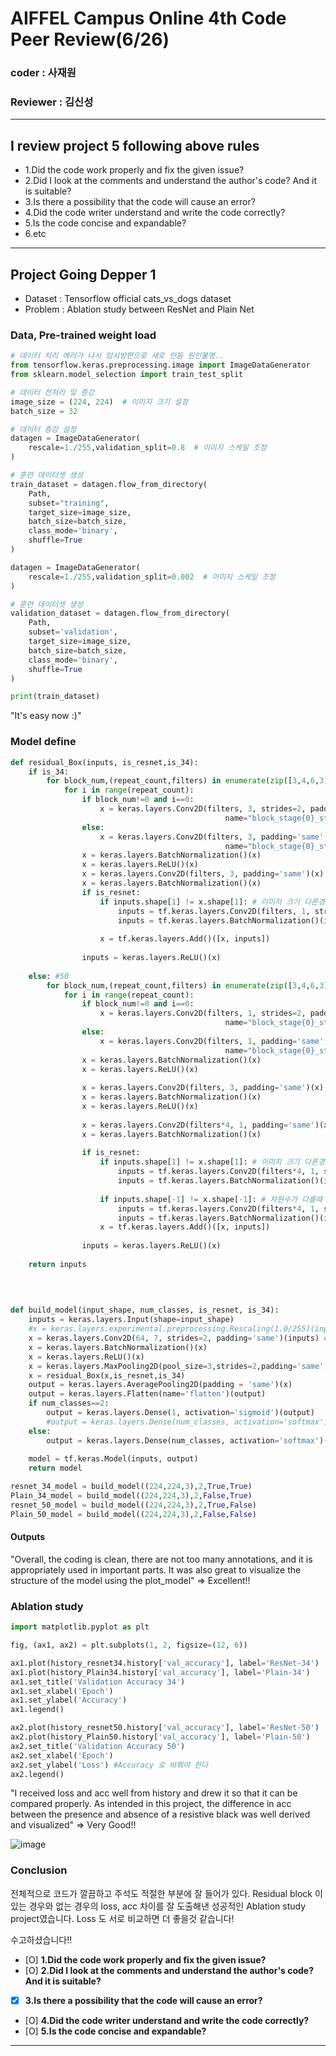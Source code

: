 # AIFFEL Campus Online 4th Code Peer Review(6/26)
### coder : 사재원
### Reviewer : 김신성
-----------------------------------------------------------------------
## I review project 5 following above rules
- 1.Did the code work properly and fix the given issue?
- 2.Did I look at the comments and understand the author's code? And it is suitable?
- 3.Is there a possibility that the code will cause an error?
- 4.Did the code writer understand and write the code correctly?
- 5.Is the code concise and expandable?
- 6.etc
-----------------------------------------------------------------------
## Project Going Depper 1
- Dataset : Tensorflow official cats_vs_dogs dataset
- Problem : Ablation study between ResNet and Plain Net

### Data, Pre-trained weight load
```python
# 데이터 처리 에러가 나서 임시방편으로 새로 만듬 원인불명..
from tensorflow.keras.preprocessing.image import ImageDataGenerator
from sklearn.model_selection import train_test_split

# 데이터 전처리 및 증강
image_size = (224, 224)  # 이미지 크기 설정
batch_size = 32

# 데이터 증강 설정
datagen = ImageDataGenerator(
    rescale=1./255,validation_split=0.8  # 이미지 스케일 조정
)

# 훈련 데이터셋 생성
train_dataset = datagen.flow_from_directory(
    Path,
    subset="training",
    target_size=image_size,
    batch_size=batch_size,
    class_mode='binary',
    shuffle=True
)

datagen = ImageDataGenerator(
    rescale=1./255,validation_split=0.002  # 이미지 스케일 조정
)

# 훈련 데이터셋 생성
validation_dataset = datagen.flow_from_directory(
    Path,
    subset='validation',
    target_size=image_size,
    batch_size=batch_size,
    class_mode='binary',
    shuffle=True
)

print(train_dataset)
```
"It's easy now :)"

### Model define
```python
def residual_Box(inputs, is_resnet,is_34):
    if is_34:
        for block_num,(repeat_count,filters) in enumerate(zip([3,4,6,3],[64,128,256,512])):
            for i in range(repeat_count):
                if block_num!=0 and i==0:
                    x = keras.layers.Conv2D(filters, 3, strides=2, padding='same',
                                                name="block_stage{0}_step{1}".format(block_num,i))(inputs)
                else:
                    x = keras.layers.Conv2D(filters, 3, padding='same',
                                                name="block_stage{0}_step{1}".format(block_num,i))(inputs)
                x = keras.layers.BatchNormalization()(x)
                x = keras.layers.ReLU()(x)
                x = keras.layers.Conv2D(filters, 3, padding='same')(x)
                x = keras.layers.BatchNormalization()(x)
                if is_resnet:
                    if inputs.shape[1] != x.shape[1]: # 이미지 크기 다른경우
                        inputs = tf.keras.layers.Conv2D(filters, 1, strides=2, padding='same')(inputs)
                        inputs = tf.keras.layers.BatchNormalization()(inputs)
                        
                    x = tf.keras.layers.Add()([x, inputs])
                    
                inputs = keras.layers.ReLU()(x)
            
    else: #50
        for block_num,(repeat_count,filters) in enumerate(zip([3,4,6,3],[64,128,256,512])):
            for i in range(repeat_count):
                if block_num!=0 and i==0:
                    x = keras.layers.Conv2D(filters, 1, strides=2, padding='same',
                                                name="block_stage{0}_step{1}".format(block_num,i))(inputs)
                else:
                    x = keras.layers.Conv2D(filters, 1, padding='same',
                                                name="block_stage{0}_step{1}".format(block_num,i))(inputs)
                x = keras.layers.BatchNormalization()(x)
                x = keras.layers.ReLU()(x)
                    
                x = keras.layers.Conv2D(filters, 3, padding='same')(x)
                x = keras.layers.BatchNormalization()(x)
                x = keras.layers.ReLU()(x)
                    
                x = keras.layers.Conv2D(filters*4, 1, padding='same')(x)
                x = keras.layers.BatchNormalization()(x)
                    
                if is_resnet:
                    if inputs.shape[1] != x.shape[1]: # 이미지 크기 다른경우 
                        inputs = tf.keras.layers.Conv2D(filters*4, 1, strides=2, padding='same')(inputs)
                        inputs = tf.keras.layers.BatchNormalization()(inputs)
                        
                    if inputs.shape[-1] != x.shape[-1]: # 차원수가 다를때 첫번째 (residual layer 경우에만)
                        inputs = tf.keras.layers.Conv2D(filters*4, 1, strides=1, padding='same')(inputs)
                        inputs = tf.keras.layers.BatchNormalization()(inputs)   
                    x = tf.keras.layers.Add()([x, inputs])
                        
                inputs = keras.layers.ReLU()(x)
 
    return inputs
        
    
                

def build_model(input_shape, num_classes, is_resnet, is_34):
    inputs = keras.layers.Input(shape=input_shape)
    #x = keras.layers.experimental.preprocessing.Rescaling(1.0/255)(inputs)
    x = keras.layers.Conv2D(64, 7, strides=2, padding='same')(inputs) #112,112,64
    x = keras.layers.BatchNormalization()(x)
    x = keras.layers.ReLU()(x)
    x = keras.layers.MaxPooling2D(pool_size=3,strides=2,padding='same',name='first_maxpooling')(x) ##56,56,64
    x = residual_Box(x,is_resnet,is_34)
    output = keras.layers.AveragePooling2D(padding = 'same')(x)
    output = keras.layers.Flatten(name='flatten')(output)
    if num_classes==2:
        output = keras.layers.Dense(1, activation='sigmoid')(output)
        #output = keras.layers.Dense(num_classes, activation='softmax')(output)
    else:
        output = keras.layers.Dense(num_classes, activation='softmax')(output)
    
    model = tf.keras.Model(inputs, output)
    return model

resnet_34_model = build_model((224,224,3),2,True,True)
Plain_34_model = build_model((224,224,3),2,False,True)
resnet_50_model = build_model((224,224,3),2,True,False)
Plain_50_model = build_model((224,224,3),2,False,False)
```
#### Outputs

"Overall, the coding is clean, there are not too many annotations, and it is appropriately used in important parts. It was also great to visualize the structure of the model using the plot_model"
=> Excellent!!

### Ablation study
```python
import matplotlib.pyplot as plt

fig, (ax1, ax2) = plt.subplots(1, 2, figsize=(12, 6))

ax1.plot(history_resnet34.history['val_accuracy'], label='ResNet-34')
ax1.plot(history_Plain34.history['val_accuracy'], label='Plain-34')
ax1.set_title('Validation Accuracy 34')
ax1.set_xlabel('Epoch')
ax1.set_ylabel('Accuracy')
ax1.legend()

ax2.plot(history_resnet50.history['val_accuracy'], label='ResNet-50')
ax2.plot(history_Plain50.history['val_accuracy'], label='Plain-50')
ax2.set_title('Validation Accuracy 50')
ax2.set_xlabel('Epoch')
ax2.set_ylabel('Loss') #Accuracy 로 바쭤야 한다
ax2.legend()
  ```
 "I received loss and acc well from history and drew it so that it can be compared properly. As intended in this project, the difference in acc between the presence and absence of a resistive black was well derived and visualized"
 => Very Good!!
  

 ![image](https://github.com/Jaewon-Sa/AIFFEL_WorkPlace/assets/91248817/f9385015-f1f9-452a-8410-0a65d5cce184)



### Conclusion
전체적으로 코드가 깔끔하고 주석도 적절한 부분에 잘 들어가 있다.
Residual block 이 있는 경우와 없는 경우의 loss, acc 차이를 잘 도출해낸 성공적인 Ablation study project였습니다. Loss 도 서로 비교하면 더 좋을것 같습니다!

수고하셨습니다!!

- [O] **1.Did the code work properly and fix the given issue?**
- [O] **2.Did I look at the comments and understand the author's code? And it is suitable?**  
- [x] **3.Is there a possibility that the code will cause an error?**
- [O] **4.Did the code writer understand and write the code correctly?**  
- [O] **5.Is the code concise and expandable?**  
-----------------------------------------------------------------------
